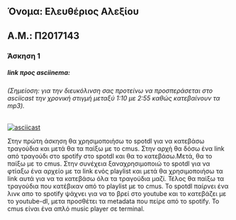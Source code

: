 ## Όνομα: Ελευθέριος Αλεξίου
## Α.Μ.: Π2017143

### Άσκηση 1

##### link προς asciinema:
###### (Σημείοση: για την διευκόλινση σας προτείνω να προσπεράσεται στο asciicast την χρονική στιγμή μεταξύ 1:10 με 2:55 καθώς κατεβαίνουν τα mp3).
[![asciicast](https://asciinema.org/a/Wa25N3OW6TW57ixUHj8mYBJQ0.svg)](https://asciinema.org/a/Wa25N3OW6TW57ixUHj8mYBJQ0)

Στην πρώτη άσκηση θα χρησιμοποιήσω το spotdl για να κατεβάσω τραγούδια και μετά θα τα παίξω με το cmus. 
Στην αρχή θα δόσω ένα link από τραγούδι στο spotify στο spotdl και θα το κατεβάσω.Μετά, θα το παίξω με το cmus. Στην συνέχεια ξαναχρησιμοποιώ το spotdl για να φτίαξω ένα αρχείο με τα link ενός playlist και μετά θα χρησιμοποιήσω τα link αυτά για να τα κατεβάσω όλα τα τραγούδια μαζί. Τέλος θα παίξω τα τραγούδια που κατέβικαν από το playlist με το cmus. 
Το spotdl παίρνει ένα λινκ απο το spotify ψάχνει για να το βρεί στο youtube και το κατεβάζει με το youtube-dl, μετα προσθέτει τα metadata που πείρε από το spotify. 
Το cmus είναι ένα απλό music player σε terminal.

